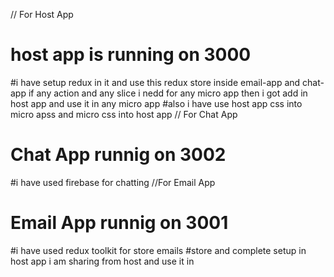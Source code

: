 // For Host App
# host app is running on 3000
#i have setup redux in it and use this redux store inside email-app and chat-app if any action and any slice i nedd for any micro app then i got add in host app and use it in any micro app
#also i have use host app css into micro apss and micro css into host app
// For Chat App
# Chat App runnig on 3002
#i have used firebase for chatting
//For Email App
# Email App runnig on 3001
#i have used redux toolkit for store emails 
#store and complete setup in host app i am sharing from host and use it in
